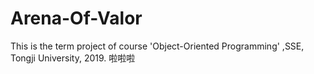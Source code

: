 # Arena-Of-Valor
This is the term project of course 'Object-Oriented Programming' ,SSE, Tongji University, 2019.
啦啦啦
